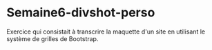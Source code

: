 # Semaine6-divshot-perso

Exercice qui consistait à transcrire la maquette d'un site en utilisant le système de grilles de Bootstrap.